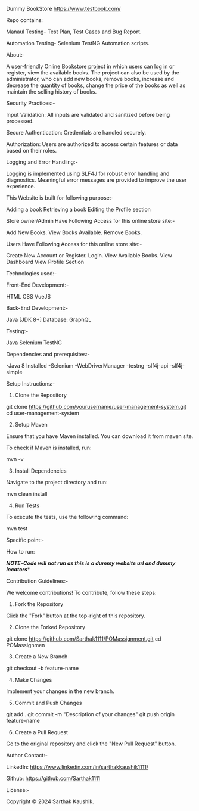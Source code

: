 Dummy BookStore https://www.testbook.com/


Repo contains:

Manaul Testing- Test Plan, Test Cases and Bug Report.

Automation Testing- Selenium TestNG Automation scripts.


About:-

A user-friendly Online Bookstore project in which users can log in or register, view the available books. The project can also be used by the administrator, who can add new books, remove books, increase and decrease the quantity of books, change the price of the books as well as maintain the selling history of books.


Security Practices:-

Input Validation: All inputs are validated and sanitized before being processed.

Secure Authentication: Credentials are handled securely.

Authorization: Users are authorized to access certain features or data based on their roles.


Logging and Error Handling:-

Logging is implemented using SLF4J for robust error handling and diagnostics. Meaningful error messages are provided to improve the user experience.



This Website is built for following purpose:-

Adding a book
Retrieving a book
Editing the Profile section

Store owner/Admin Have Following Access for this online store site:-

Add New Books.
View Books Available.
Remove Books.

Users Have Following Access for this online store site:-

Create New Account or Register.
Login.
View Available Books.
View Dashboard
View Profile Section


Technologies used:-

Front-End Development:-

HTML
CSS
VueJS

Back-End Development:-

Java [JDK 8+]
Database:
GraphQL

Testing:-

Java
Selenium
TestNG

Dependencies and prerequisites:-

-Java 8 Installed
-Selenium
-WebDriverManager
-testng
-slf4j-api
-slf4j-simple


Setup Instructions:-

1. Clone the Repository

git clone https://github.com/yourusername/user-management-system.git
cd user-management-system

2. Setup Maven

Ensure that you have Maven installed. You can download it from maven site.

To check if Maven is installed, run:

mvn -v

3. Install Dependencies

Navigate to the project directory and run:

mvn clean install

4. Run Tests

To execute the tests, use the following command:

mvn test


Specific point:-

How to run:

*****NOTE-Code will not run as this is a dummy website url and dummy locators******



Contribution Guidelines:- 

We welcome contributions! To contribute, follow these steps:

1. Fork the Repository

Click the "Fork" button at the top-right of this repository.

2. Clone the Forked Repository

git clone https://github.com/Sarthak1111/POMassignment.git
cd POMassignmen

3. Create a New Branch

git checkout -b feature-name

4. Make Changes

Implement your changes in the new branch.

5. Commit and Push Changes

git add .
git commit -m "Description of your changes"
git push origin feature-name

6. Create a Pull Request

Go to the original repository and click the "New Pull Request" button.


Author Contact:-

LinkedIn: https://www.linkedin.com/in/sarthakkaushik1111/

Github: https://github.com/Sarthak1111


License:-

Copyright © 2024 Sarthak Kaushik.
